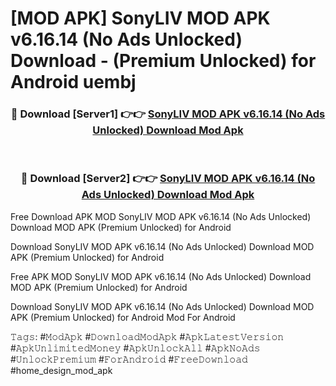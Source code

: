 # [MOD APK] SonyLIV MOD APK v6.16.14 (No Ads Unlocked) Download - (Premium Unlocked) for Android uembj



<div align="center">
<h3>🔴 Download [Server1] 👉👉 <a href="https://momento.my/?title=SonyLIV_MOD_APK_v6.16.14_(No_Ads_Unlocked)_Download">SonyLIV MOD APK v6.16.14 (No Ads Unlocked) Download Mod Apk</a></h3><br>

<h3>🔴 Download [Server2] 👉👉 <a href="https://momento.my/?title=SonyLIV_MOD_APK_v6.16.14_(No_Ads_Unlocked)_Download">SonyLIV MOD APK v6.16.14 (No Ads Unlocked) Download Mod Apk</a></h3>
</div>



Free Download APK MOD SonyLIV MOD APK v6.16.14 (No Ads Unlocked) Download MOD APK (Premium Unlocked) for Android

Download SonyLIV MOD APK v6.16.14 (No Ads Unlocked) Download MOD APK (Premium Unlocked) for Android

Free APK MOD SonyLIV MOD APK v6.16.14 (No Ads Unlocked) Download MOD APK (Premium Unlocked) for Android

Download SonyLIV MOD APK v6.16.14 (No Ads Unlocked) Download MOD APK (Premium Unlocked) for Android Mod For Android

𝚃𝚊𝚐𝚜: #𝙼𝚘𝚍𝙰𝚙𝚔 #𝙳𝚘𝚠𝚗𝚕𝚘𝚊𝚍𝙼𝚘𝚍𝙰𝚙𝚔 #𝙰𝚙𝚔𝙻𝚊𝚝𝚎𝚜𝚝𝚅𝚎𝚛𝚜𝚒𝚘𝚗 #𝙰𝚙𝚔𝚄𝚗𝚕𝚒𝚖𝚒𝚝𝚎𝚍𝙼𝚘𝚗𝚎𝚢 #𝙰𝚙𝚔𝚄𝚗𝚕𝚘𝚌𝚔𝙰𝚕𝚕 #𝙰𝚙𝚔𝙽𝚘𝙰𝚍𝚜 #𝚄𝚗𝚕𝚘𝚌𝚔𝙿𝚛𝚎𝚖𝚒𝚞𝚖 #𝙵𝚘𝚛𝙰𝚗𝚍𝚛𝚘𝚒𝚍 #𝙵𝚛𝚎𝚎𝙳𝚘𝚠𝚗𝚕𝚘𝚊𝚍 #home_design_mod_apk
